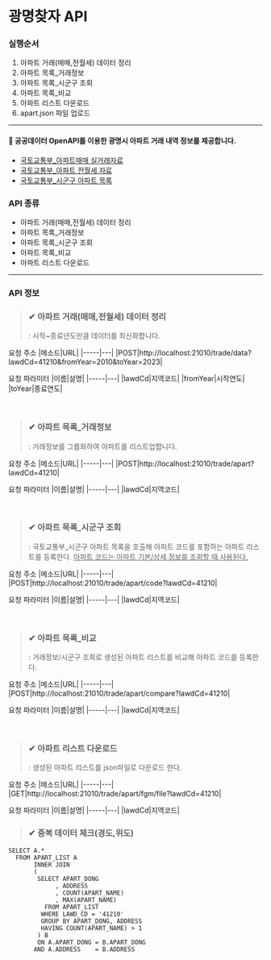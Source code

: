 # 광명찾자 API

### 실행순서
1. 아파트 거래(매매,전월세) 데이터 정리
2. 아파트 목록_거래정보
3. 아파트 목록_시군구 조회
4. 아파트 목록_비교
5. 아파트 리스트 다운로드
6. apart.json 파일 업로드
----

#### 📌 공공데이터 OpenAPI를 이용한 광명시 아파트 거래 내역 정보를 제공합니다.
* [국토교통부_아파트매매 실거래자료](https://www.data.go.kr/data/15058747/openapi.do)
* [국토교통부_아파트 전월세 자료](https://www.data.go.kr/iim/api/selectAPIAcountView.do)
* [국토교통부_시군구 아파트 목록](https://www.data.go.kr/iim/api/selectAPIAcountView.do)

### API 종류
* 아파트 거래(매매,전월세) 데이터 정리
* 아파트 목록_거래정보
* 아파트 목록_시군구 조회
* 아파트 목록_비교
* 아파트 리스트 다운로드

----

### API 정보
> ### ✔ 아파트 거래(매매,전월세) 데이터 정리
> : 시작~종료년도만큼 데이터를 최신화합니다.

요청 주소
|메소드|URL|
|-----|---|
|POST|http://localhost:21010/trade/data?lawdCd=41210&fromYear=2010&toYear=2023|

요청 파라미터
|이름|설명|
|-----|---|
|lawdCd|지역코드|
|fromYear|시작연도|
|toYear|종료연도|

<br>

> ### ✔ 아파트 목록_거래정보
> : 거래정보를 그룹화하여 아파트를 리스트업합니다.

요청 주소
|메소드|URL|
|-----|---|
|POST|http://localhost:21010/trade/apart?lawdCd=41210|

요청 파라미터
|이름|설명|
|-----|---|
|lawdCd|지역코드|

<br>

> ### ✔ 아파트 목록_시군구 조회
> : 국토교통부_시군구 아파트 목록을 호출해 아파트 코드를 포함하는 아파트 리스트를 등록한다.
> <u>아파트 코드는 아파트 기본/상세 정보를 조회할 때 사용된다.</u>

요청 주소
|메소드|URL|
|-----|---|
|POST|http://localhost:21010/trade/apart/code?lawdCd=41210|

요청 파라미터
|이름|설명|
|-----|---|
|lawdCd|지역코드|

<br>

> ### ✔ 아파트 목록_비교
> : 거래정보/시군구 조회로 생성된 아파트 리스트를 비교해 아파트 코드를 등록한다.

요청 주소
|메소드|URL|
|-----|---|
|POST|http://localhost:21010/trade/apart/compare?lawdCd=41210|

요청 파라미터
|이름|설명|
|-----|---|
|lawdCd|지역코드|

<br>

> ### ✔ 아파트 리스트 다운로드
> : 생성된 아파트 리스트를 json파일로 다운로드 한다.

요청 주소
|메소드|URL|
|-----|---|
|GET|http://localhost:21010/trade/apart/fgm/file?lawdCd=41210|

요청 파라미터
|이름|설명|
|-----|---|
|lawdCd|지역코드|



> ### ✔ 중복 데이터 체크(경도,위도)
```
SELECT A.*
  FROM APART_LIST A
	   INNER JOIN 
       (
		SELECT APART_DONG
			 , ADDRESS
			 , COUNT(APART_NAME)
			 , MAX(APART_NAME)
		  FROM APART_LIST
		 WHERE LAWD_CD = '41210'
		 GROUP BY APART_DONG, ADDRESS
		 HAVING COUNT(APART_NAME) > 1
		) B
        ON A.APART_DONG = B.APART_DONG
	   AND A.ADDRESS    = B.ADDRESS
```
